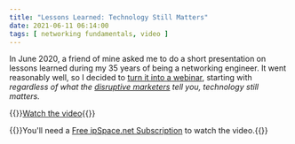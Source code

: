 ```yaml
---
title: "Lessons Learned: Technology Still Matters"
date: 2021-06-11 06:14:00
tags: [ networking fundamentals, video ]
---
```

In June 2020, a friend of mine asked me to do a short presentation on lessons learned during my 35 years of being a networking engineer. It went reasonably well, so I decided to [turn it into a webinar](https://my.ipspace.net/bin/list?id=NetBiz#LL), starting with _regardless of what the [disruptive marketers](https://blog.ipspace.net/2019/10/the-cost-of-disruptiveness-and.html) tell you, technology still matters._

{{<jump>}}[Watch the video](https://my.ipspace.net/bin/get/NetBiz/L1%20-%20Technology%20Still%20Matters.mp4?doccode=NetBiz){{</jump>}}

{{<note info>}}You'll need a [Free ipSpace.net Subscription](https://www.ipspace.net/Subscription/Free) to watch the video.{{</note>}}
